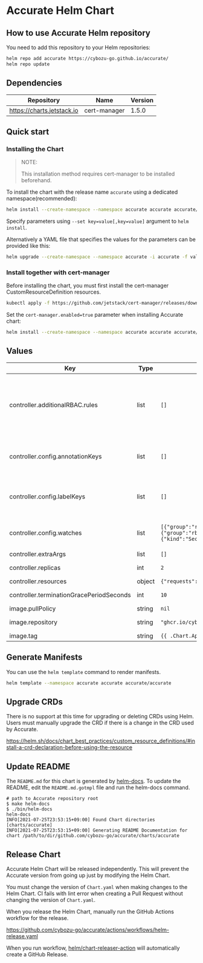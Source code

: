 # Accurate Helm Chart

## How to use Accurate Helm repository

You need to add this repository to your Helm repositories:

```sh
helm repo add accurate https://cybozu-go.github.io/accurate/
helm repo update
```

## Dependencies

| Repository | Name	| Version |
| ---------- | ---- | ------- |
| https://charts.jetstack.io | cert-manager | 1.5.0 |

## Quick start

### Installing the Chart

> NOTE:
>
> This installation method requires cert-manager to be installed beforehand.

To install the chart with the release name `accurate` using a dedicated namespace(recommended):

```sh
helm install --create-namespace --namespace accurate accurate accurate/accurate
```

Specify parameters using `--set key=value[,key=value]` argument to `helm install`.

Alternatively a YAML file that specifies the values for the parameters can be provided like this:

```sh
helm upgrade --create-namespace --namespace accurate -i accurate -f values.yaml accurate/accurate
```

### Install together with cert-manager

Before installing the chart, you must first install the cert-manager CustomResourceDefinition resources.

```sh
kubectl apply -f https://github.com/jetstack/cert-manager/releases/download/v1.5.0/cert-manager.crds.yaml
```

Set the `cert-manager.enabled=true` parameter when installing Accurate chart:

```sh
helm install --create-namespace --namespace accurate accurate accurate/accurate --set cert-manager.enabled=true
```

## Values

| Key | Type | Default | Description |
|-----|------|---------|-------------|
| controller.additionalRBAC.rules | list | `[]` | Specify the RBAC rules to be added to the controller. ClusterRole and ClusterRoleBinding are created with the names `{{ release name }}-additional-resources`. The rules defined here will be used for the ClusterRole rules. |
| controller.config.annotationKeys | list | `[]` | Annotations to be propagated to sub-namespaces. It is also possible to specify a glob pattern that can be interpreted by Go's "path.Match" func. |
| controller.config.labelKeys | list | `[]` | Labels to be propagated to sub-namespaces. It is also possible to specify a glob pattern that can be interpreted by Go's "path.Match" func. |
| controller.config.watches | list | `[{"group":"rbac.authorization.k8s.io","kind":"Role","version":"v1"},{"group":"rbac.authorization.k8s.io","kind":"RoleBinding","version":"v1"},{"kind":"Secret","version":"v1"}]` | List of GVK for namespace-scoped resources that can be propagated. Any namespace-scoped resource is allowed. |
| controller.extraArgs | list | `[]` | Optional additional arguments. |
| controller.replicas | int | `2` | Specify the number of replicas of the controller Pod. |
| controller.resources | object | `{"requests":{"cpu":"100m","memory":"20Mi"}}` | Specify resources. |
| controller.terminationGracePeriodSeconds | int | `10` | Specify terminationGracePeriodSeconds. |
| image.pullPolicy | string | `nil` | Accurate image pullPolicy. |
| image.repository | string | `"ghcr.io/cybozu-go/accurate"` | Accurate image repository to use. |
| image.tag | string | `{{ .Chart.AppVersion }}` | Accurate image tag to use. |

## Generate Manifests

You can use the `helm template` command to render manifests.

```sh
helm template --namespace accurate accurate accurate/accurate
```

## Upgrade CRDs

There is no support at this time for upgrading or deleting CRDs using Helm.
Users must manually upgrade the CRD if there is a change in the CRD used by Accurate.

https://helm.sh/docs/chart_best_practices/custom_resource_definitions/#install-a-crd-declaration-before-using-the-resource

## Update README

The `README.md` for this chart is generated by [helm-docs](https://github.com/norwoodj/helm-docs).
To update the README, edit the `README.md.gotmpl` file and run the helm-docs command.

```console
# path to Accurate repository root
$ make helm-docs
$ ./bin/helm-docs
helm-docs
INFO[2021-07-25T23:53:15+09:00] Found Chart directories [charts/accurate]
INFO[2021-07-25T23:53:15+09:00] Generating README Documentation for chart /path/to/dir/github.com/cybozu-go/accurate/charts/accurate
```

## Release Chart

Accurate Helm Chart will be released independently.
This will prevent the Accurate version from going up just by modifying the Helm Chart.

You must change the version of `Chart.yaml` when making changes to the Helm Chart.
CI fails with lint error when creating a Pull Request without changing the version of `Chart.yaml`.

When you release the Helm Chart, manually run the GitHub Actions workflow for the release.

https://github.com/cybozu-go/accurate/actions/workflows/helm-release.yaml

When you run workflow, [helm/chart-releaser-action](https://github.com/helm/chart-releaser-action) will automatically create a GitHub Release.
